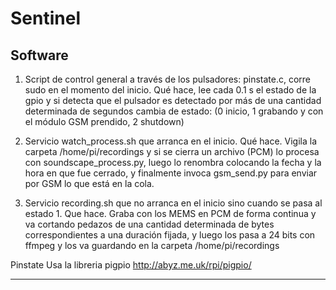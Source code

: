 # Sentinel

## Software

1. Script de control general a través de los pulsadores: pinstate.c, corre sudo
   en el momento del inicio. Qué hace, lee cada 0.1 s el estado de la gpio y si
detecta que el pulsador es detectado por más de una cantidad determinada de
segundos cambia de estado: (0 inicio, 1 grabando y con el módulo GSM prendido,
2 shutdown)

2. Servicio watch_process.sh que arranca en el inicio. Qué hace. Vigila la
   carpeta /home/pi/recordings y si se cierra un archivo (PCM) lo procesa con
soundscape_process.py, luego lo renombra colocando la fecha y la hora en que
fue cerrado, y finalmente invoca gsm_send.py para enviar por GSM lo que está en
la cola.

3. Servicio recording.sh que no arranca en el inicio sino cuando se pasa al
   estado 1. Que hace. Graba con los MEMS en PCM de forma continua y va
cortando pedazos de una cantidad determinada de bytes correspondientes a una
duración fijada, y luego los pasa a 24 bits con ffmpeg y los va guardando en la
carpeta /home/pi/recordings

Pinstate
Usa la libreria pigpio
http://abyz.me.uk/rpi/pigpio/

--------------------------------------------------------------------------------

